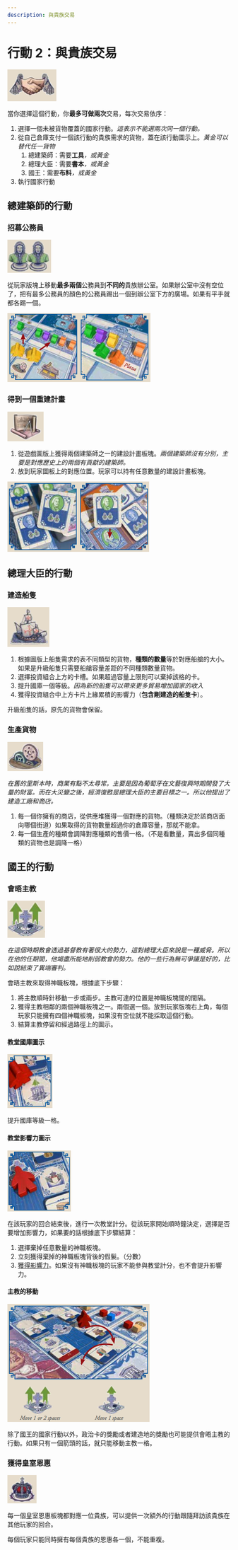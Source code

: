 ```yaml
---
description: 與貴族交易
---
```


# 行動 2：與貴族交易

![trade with nobles](<.gitbook/assets/image (2).png>)

當你選擇這個行動，你**最多可做兩次**交易，每次交易依序：

1. 選擇一個未被貨物覆蓋的國家行動。_這表示不能選兩次同一個行動。_
2. 從自己倉庫支付一個該行動的貴族需求的貨物，蓋在該行動圖示上。_黃金可以替代任一貨物_
   1. 總建築師：需要**工具**_，或黃金_
   2. 總理大臣：需要**書本**_，或黃金_
   3. 國王：需要**布料**_，或黃金_
3. 執行國家行動

## 總建築師的行動

### 招募公務員

![Recruit State Officials](<.gitbook/assets/image (5).png>)

從玩家版塊上移動**最多兩個**公務員到**不同的**貴族辦公室。如果辦公室中沒有空位了，把有最多公務員的顏色的公務員踢出一個到辦公室下方的廣場。如果有平手就都各踢一個。

![](<.gitbook/assets/image (12).png>)

### 得到一個重建計畫

![Acquire a Plan](<.gitbook/assets/image (33).png>)

1. 從遊戲圖版上獲得兩個建築師之一的建設計畫板塊。_兩個建築師沒有分別，主要是對應歷史上的兩個有貢獻的建築師。_
2. 放到玩家圖板上的對應位置。玩家可以持有任意數量的建設計畫板塊。

![](<.gitbook/assets/image (34).png>)

## 總理大臣的行動

### 建造船隻

![build a ship](<.gitbook/assets/image (15).png>)

1. 根據圖版上船隻需求的表不同類型的貨物，**種類的數量**等於對應船艙的大小。如果是升級船隻只需要船艙容量差距的不同種類數量貨物。
2. 選擇投資組合上方的卡槽。如果超過容量上限則可以棄掉該格的卡。
3. 提升國庫一個等級。_因為新的船隻可以帶來更多貿易增加國家的收入_
4. 獲得投資組合中上方卡片上緣累積的影響力（**包含剛建造的船隻卡**）。

升級船隻的話，原先的貨物會保留。

### 生產貨物

![Produce Goods](<.gitbook/assets/image (20).png>)

_在舊的里斯本時，商業有點不太尋常。主要是因為葡萄牙在文藝復興時期開發了大量的財富。而在大災變之後，經濟復甦是總理大臣的主要目標之一。所以他提出了建造工廠和商店。_

1. 每一個你擁有的商店，從供應堆獲得一個對應的貨物。（種類決定於該商店面向哪個街道）如果取得的貨物數量超過你的倉庫容量，那就不能拿。
2. 每一個生產的種類會調降對應種類的售價一格。（不是看數量，賣出多個同種類的貨物也是調降一格）

## 國王的行動

### 會晤主教

![Meet the Cardinal](.gitbook/assets/image.png)

_在這個時期教會透過基督教有著很大的勢力，這對總理大臣來說是一種威脅。所以在他的任期間，他竭盡所能地削弱教會的勢力。他的一些行為無可爭議是好的，比如說結束了異端審判。_

會晤主教來取得神職板塊，根據底下步驟：

1. 將主教順時針移動一步或兩步。主教可達的位置是神職板塊間的間隔。
2. 獲得主教相鄰的兩個神職板塊之一。兩個選一個。放到玩家版塊右上角，每個玩家只能擁有四個神職板塊，如果沒有空位就不能採取這個行動。
3. 結算主教停留和經過路徑上的圖示。

#### 教堂國庫圖示

![](<.gitbook/assets/image (28).png>)

提升國庫等級一格。

#### 教堂影響力圖示

![](<.gitbook/assets/image (13).png>)

在該玩家的回合結束後，進行一次教堂計分。從該玩家開始順時鐘決定，選擇是否要增加影響力，如果要的話根據底下步驟結算：

1. 選擇棄掉任意數量的神職板塊。
2. 立刻獲得棄掉的神職板塊背後的假髮。（分數）
3. [獲得影響力](ying-xiang-li.md#huo-de-ying-xiang-li)。如果沒有神職板塊的玩家不能參與教堂計分，也不會提升影響力。

#### 主教的移動

![](<.gitbook/assets/image (17).png>)

除了國王的國家行動以外，政治卡的獎勵或者建造地的獎勵也可能提供會晤主教的行動。如果只有一個箭頭的話，就只能移動主教一格。

### 獲得皇室恩惠

![Get a Royal Favor](<.gitbook/assets/image (10).png>)

每一個皇室恩惠板塊都對應一位貴族，可以提供一次額外的行動跟隨拜訪該貴族在其他玩家的回合。

每個玩家只能同時擁有每個貴族的恩惠各一個，不能重複。

